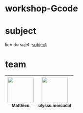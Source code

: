 # workshop-Gcode

# subject
lien du sujet: [subject](https://github.com/ulysse-mercadal/workshop-Gcode/blob/main/subject.md)

# team
| [<img src="https://avatars.githubusercontent.com/u/146709629?v=4" width=85><br><sub>Matthieu</sub>](https://github.com/MatthieuSacquet) | [<img src="https://avatars.githubusercontent.com/u/146720787?v=4" width=85><br><sub>ulysse mercadal</sub>](https://github.com/ulysse-mercadal)
| :------------: | :------------: |
